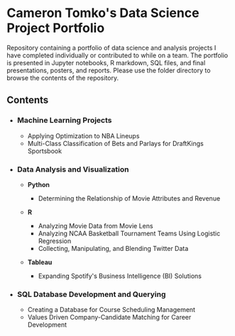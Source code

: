 # Cameron Tomko's Data Science Project Portfolio
Repository containing a portfolio of data science and analysis projects I have completed individually or contributed to while on a team. The portfolio is presented in Jupyter notebooks, R markdown, SQL files, and final presentations, posters, and reports. Please use the folder directory to browse the contents of the repository. 

## Contents
- ### Machine Learning Projects
    - Applying Optimization to NBA Lineups
    - Multi-Class Classification of Bets and Parlays for DraftKings Sportsbook

- ### Data Analysis and Visualization
  - __Python__ 
    - Determining the Relationship of Movie Attributes and Revenue
   
  - __R__
    - Analyzing Movie Data from Movie Lens
    - Analyzing NCAA Basketball Tournament Teams Using Logistic Regression
    - Collecting, Manipulating, and Blending Twitter Data
      
  - __Tableau__
    - Expanding Spotify's Business Intelligence (BI) Solutions
    
- ### SQL Database Development and Querying
    - Creating a Database for Course Scheduling Management
    - Values Driven Company-Candidate Matching for Career Development
